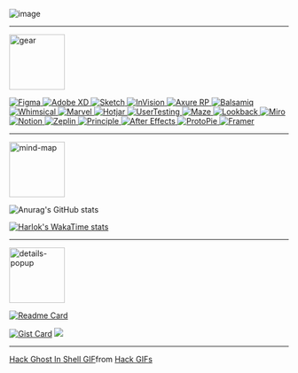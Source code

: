 ![image](https://github.com/user-attachments/assets/cfc96c87-e4e0-47fe-a2fd-cdcb3052f8ad)

_____________________________________________________________________________________
<img width="100" height="100" src="https://img.icons8.com/quill/100/gear.png" alt="gear"/>
<p align="left">
  <!-- Figma -->
  <a href="https://www.figma.com/" target="_blank" rel="noopener noreferrer">
    <img src="https://img.shields.io/badge/Figma-F24E1E?style=for-the-badge&logo=figma&logoColor=white" alt="Figma"/>
  </a>
  
  <!-- Adobe XD -->
  <a href="https://www.adobe.com/products/xd.html" target="_blank" rel="noopener noreferrer">
    <img src="https://img.shields.io/badge/Adobe%20XD-FF61F6?style=for-the-badge&logo=adobe-xd&logoColor=white" alt="Adobe XD"/>
  </a>
  
  <!-- Sketch -->
  <a href="https://www.sketch.com/" target="_blank" rel="noopener noreferrer">
    <img src="https://img.shields.io/badge/Sketch-F7B500?style=for-the-badge&logo=sketch&logoColor=white" alt="Sketch"/>
  </a>
  
  <!-- InVision -->
  <a href="https://www.invisionapp.com/" target="_blank" rel="noopener noreferrer">
    <img src="https://img.shields.io/badge/InVision-FF3366?style=for-the-badge&logo=invision&logoColor=white" alt="InVision"/>
  </a>
  
  <!-- Axure RP -->
  <a href="https://www.axure.com/" target="_blank" rel="noopener noreferrer">
    <img src="https://img.shields.io/badge/Axure%20RP-8F44AD?style=for-the-badge&logo=axure&logoColor=white" alt="Axure RP"/>
  </a>
  
  <!-- Balsamiq -->
  <a href="https://balsamiq.com/" target="_blank" rel="noopener noreferrer">
    <img src="https://img.shields.io/badge/Balsamiq-000000?style=for-the-badge&logo=balsamiq&logoColor=white" alt="Balsamiq"/>
  </a>
  
  <!-- Whimsical -->
  <a href="https://whimsical.com/" target="_blank" rel="noopener noreferrer">
    <img src="https://img.shields.io/badge/Whimsical-6356E5?style=for-the-badge&logo=whimsical&logoColor=white" alt="Whimsical"/>
  </a>
  
  <!-- Marvel -->
  <a href="https://marvelapp.com/" target="_blank" rel="noopener noreferrer">
    <img src="https://img.shields.io/badge/Marvel-0962EA?style=for-the-badge&logo=marvel&logoColor=white" alt="Marvel"/>
  </a>
  
  <!-- Hotjar -->
  <a href="https://www.hotjar.com/" target="_blank" rel="noopener noreferrer">
    <img src="https://img.shields.io/badge/Hotjar-FF0000?style=for-the-badge&logo=hotjar&logoColor=white" alt="Hotjar"/>
  </a>
  
  <!-- UserTesting -->
  <a href="https://www.usertesting.com/" target="_blank" rel="noopener noreferrer">
    <img src="https://img.shields.io/badge/UserTesting-2D9CDB?style=for-the-badge&logo=usertesting&logoColor=white" alt="UserTesting"/>
  </a>
  
  <!-- Maze -->
  <a href="https://maze.co/" target="_blank" rel="noopener noreferrer">
    <img src="https://img.shields.io/badge/Maze-252525?style=for-the-badge&logo=maze&logoColor=white" alt="Maze"/>
  </a>
  
  <!-- Lookback -->
  <a href="https://lookback.io/" target="_blank" rel="noopener noreferrer">
    <img src="https://img.shields.io/badge/Lookback-FFCC00?style=for-the-badge&logo=lookback&logoColor=white" alt="Lookback"/>
  </a>
  
  <!-- Miro -->
  <a href="https://miro.com/" target="_blank" rel="noopener noreferrer">
    <img src="https://img.shields.io/badge/Miro-FFD02F?style=for-the-badge&logo=miro&logoColor=white" alt="Miro"/>
  </a>
  
  <!-- Notion -->
  <a href="https://www.notion.so/" target="_blank" rel="noopener noreferrer">
    <img src="https://img.shields.io/badge/Notion-000000?style=for-the-badge&logo=notion&logoColor=white" alt="Notion"/>
  </a>
  
  <!-- Zeplin -->
  <a href="https://zeplin.io/" target="_blank" rel="noopener noreferrer">
    <img src="https://img.shields.io/badge/Zeplin-FFBD33?style=for-the-badge&logo=zeplin&logoColor=white" alt="Zeplin"/>
  </a>
  
  <!-- Principle -->
  <a href="https://principleformac.com/" target="_blank" rel="noopener noreferrer">
    <img src="https://img.shields.io/badge/Principle-0000FF?style=for-the-badge&logo=principle&logoColor=white" alt="Principle"/>
  </a>
  
  <!-- After Effects -->
  <a href="https://www.adobe.com/products/aftereffects.html" target="_blank" rel="noopener noreferrer">
    <img src="https://img.shields.io/badge/After%20Effects-9999FF?style=for-the-badge&logo=adobe-after-effects&logoColor=white" alt="After Effects"/>
  </a>
  
  <!-- ProtoPie -->
  <a href="https://www.protopie.io/" target="_blank" rel="noopener noreferrer">
    <img src="https://img.shields.io/badge/ProtoPie-FF4785?style=for-the-badge&logo=protopie&logoColor=white" alt="ProtoPie"/>
  </a>
  
  <!-- Framer -->
  <a href="https://www.framer.com/" target="_blank" rel="noopener noreferrer">
    <img src="https://img.shields.io/badge/Framer-0055FF?style=for-the-badge&logo=framer&logoColor=white" alt="Framer"/>
  </a>
</p>

_____________________________________________________________________________________

<img width="100" height="100" src="https://img.icons8.com/quill/100/mind-map.png" alt="mind-map"/>

![Anurag's GitHub stats](https://github-readme-stats.vercel.app/api?username=anuraghazra&show_icons=true&theme=tokyonight)

[![Harlok's WakaTime stats](https://github-readme-stats.vercel.app/api/wakatime?username=ffflabs)](https://github.com/anuraghazra/github-readme-stats)
_____________________________________________________________________________________

<img width="100" height="100" src="https://img.icons8.com/quill/100/details-popup.png" alt="details-popup"/>

[![Readme Card](https://github-readme-stats.vercel.app/api/pin/?username=anuraghazra&repo=github-readme-stats)](https://github.com/anuraghazra/github-readme-stats)

[![Gist Card](https://github-readme-stats.vercel.app/api/gist?id=bbfce31e0217a3689c8d961a356cb10d)](https://gist.github.com/Yizack/bbfce31e0217a3689c8d961a356cb10d/)
<picture>
  <source
    srcset="https://github-readme-stats.vercel.app/api?username=anuraghazra&show_icons=true&theme=dark"
    media="(prefers-color-scheme: dark)"
  />
  <source
    srcset="https://github-readme-stats.vercel.app/api?username=anuraghazra&show_icons=true"
    media="(prefers-color-scheme: light), (prefers-color-scheme: no-preference)"
  />
  <img src="https://github-readme-stats.vercel.app/api?username=anuraghazra&show_icons=true" />
</picture>
 
_____________________________________________________________________________________

<div class="tenor-gif-embed" data-postid="8363221" data-share-method="host" data-aspect-ratio="1.86047" data-width="100%"><a href="https://tenor.com/view/hack-ghost-in-shell-hacking-fast-type-gif-8363221">Hack Ghost In Shell GIF</a>from <a href="https://tenor.com/search/hack-gifs">Hack GIFs</a></div> <script type="text/javascript" async src="https://tenor.com/embed.js"></script>
